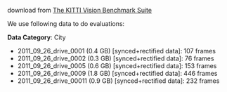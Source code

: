 download from [The KITTI Vision Benchmark Suite](http://www.cvlibs.net/datasets/kitti/raw_data.php)

We use following data to do evaluations:

**Data Category**: City

* 2011_09_26_drive_0001 (0.4 GB) [synced+rectified data]: 107 frames
* 2011_09_26_drive_0002 (0.3 GB) [synced+rectified data]: 76 frames
* 2011_09_26_drive_0005 (0.6 GB) [synced+rectified data]: 153 frames
* 2011_09_26_drive_0009 (1.8 GB) [synced+rectified data]: 446 frames
* 2011_09_26_drive_00011 (0.9 GB) [synced+rectified data]: 232 frames